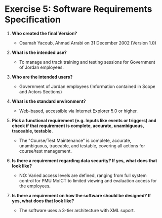 # Exercise 5: Software Requirements Specification

1. **Who created the final Version?**
   - Osamah Yacoub, Ahmad Arrabi on 31 December 2002 (Version 1.0)

2. **What is the intended use?**
   - To manage and track training and testing sessions for Government of Jordan employees.

3. **Who are the intended users?**
   - Government of Jordan employees (Information contained in Scope and Actors Sections)

4. **What is the standard environment?**
   - Web-based, accessible via Internet Explorer 5.0 or higher.

5. **Pick a functional requirement (e.g. Inputs like events or triggers) and check if that requirement is complete, accurate, unambiguous, traceable, testable.**
   - The "Course/Test Maintenance" is complete, accurate, unambiguous, traceable, and testable, covering all actions for course/test management.

6. **Is there a requirement regarding data security? If yes, what does that look like?**
   - NO: Varied access levels are defined, ranging from full system control for PMU MoICT to limited viewing and evaluation access for the employees.

7. **Is there a requirement on how the software should be designed? If yes, what does that look like?**
   - The software uses a 3-tier architecture with XML suport.
